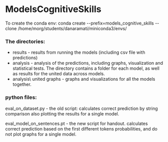 # ModelsCognitiveSkills
To create the conda env:
conda create --prefix=models_cognitive_skills --clone /home/morg/students/danaramati/miniconda3/envs/

### The directories:
- results - results from running the models (including csv file with predictions)
- analysis - analysis of the predictions, including graphs, visualization and statistical tests. The directory contains a folder for each model, as well as results for the united data across models.
- analysis\ united graphs - graphs and visualizations for all the models together.

### python files:
eval_on_dataset.py - the old script:
calculates correct prediction by string comparison also plotting the results for a single model.

eval_model_on_sentences.pt - the new script for handout.
calculates correct prediction based on the first different tokens probabilities, and do not plot graphs for a single model.